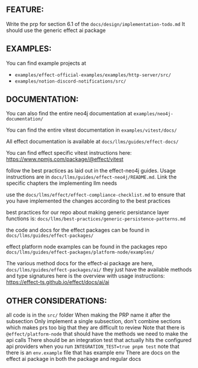## FEATURE:

Write the prp for section 6.1 of the `docs/design/implementation-todo.md`
It should use the generic effect ai package

## EXAMPLES:

You can find example projects at 
- `examples/effect-official-examples/examples/http-server/src/`
- `examples/notion-discord-notifications/src/`

## DOCUMENTATION:

You can also find the entire neo4j documentation at `examples/neo4j-documentation/`

You can find the entire vitest documentation in `examples/vitest/docs/`

All effect documentation is available at `docs/llms/guides/effect-docs/`

You can find effect specific vitest instructions here: https://www.npmjs.com/package/@effect/vitest

follow the best practices as laid out in the effect-neo4j guides. Usage instructions are in `docs/llms/guides/effect-neo4j/README.md`. Link the specific chapters the implementing llm needs

use the `docs/llms/effect/effect-compliance-checklist.md` to ensure that you have implemented the changes according to the best practices

best practices for our repo about making generic persistance layer functions is: `docs/llms/best-practices/generic-persistence-patterns.md`

the code and docs for the effect packages can be found in `docs/llms/guides/effect-packages/`

effect platform node examples can be found in the packages repo `docs/llms/guides/effect-packages/platform-node/examples/`

The various method docs for the effect-ai package are here, `docs/llms/guides/effect-packages/ai/` they just have the available methods and type signatures
here is the overview with usage instructions: https://effect-ts.github.io/effect/docs/ai/ai

## OTHER CONSIDERATIONS:

all code is in the `src/` folder
When making the PRP name it after the subsection
Only implement a single subsection, don't combine sections which makes prs too big that they are difficult to review
Note that there is `@effect/platform-node` that should have the methods we need to make the api calls
There should be an integration test that actually hits the configured api providers when you run `INTEGRATION_TEST=true pnpm test`
note that there is an `env.example` file that has example env
There are docs on the effect ai package in both the package and regular docs